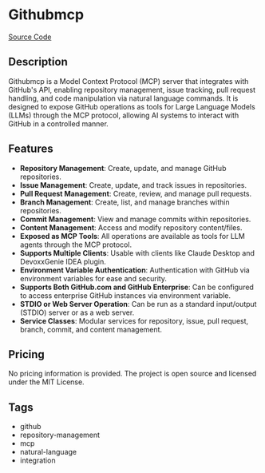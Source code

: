 # Githubmcp

[Source Code](https://github.com/stephanj/githubmcp)

## Description
Githubmcp is a Model Context Protocol (MCP) server that integrates with GitHub's API, enabling repository management, issue tracking, pull request handling, and code manipulation via natural language commands. It is designed to expose GitHub operations as tools for Large Language Models (LLMs) through the MCP protocol, allowing AI systems to interact with GitHub in a controlled manner.

## Features
- **Repository Management**: Create, update, and manage GitHub repositories.
- **Issue Management**: Create, update, and track issues in repositories.
- **Pull Request Management**: Create, review, and manage pull requests.
- **Branch Management**: Create, list, and manage branches within repositories.
- **Commit Management**: View and manage commits within repositories.
- **Content Management**: Access and modify repository content/files.
- **Exposed as MCP Tools**: All operations are available as tools for LLM agents through the MCP protocol.
- **Supports Multiple Clients**: Usable with clients like Claude Desktop and DevoxxGenie IDEA plugin.
- **Environment Variable Authentication**: Authentication with GitHub via environment variables for ease and security.
- **Supports Both GitHub.com and GitHub Enterprise**: Can be configured to access enterprise GitHub instances via environment variable.
- **STDIO or Web Server Operation**: Can be run as a standard input/output (STDIO) server or as a web server.
- **Service Classes**: Modular services for repository, issue, pull request, branch, commit, and content management.

## Pricing
No pricing information is provided. The project is open source and licensed under the MIT License.

## Tags
- github
- repository-management
- mcp
- natural-language
- integration
